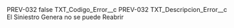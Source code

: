 <?xml version="1.0" encoding="UTF-8"?>
<CustomMetadata xmlns="http://soap.sforce.com/2006/04/metadata" xmlns:xsi="http://www.w3.org/2001/XMLSchema-instance" xmlns:xsd="http://www.w3.org/2001/XMLSchema">
    <label>PREV-032</label>
    <protected>false</protected>
    <values>
        <field>TXT_Codigo_Error__c</field>
        <value xsi:type="xsd:string">PREV-032</value>
    </values>
    <values>
        <field>TXT_Descripcion_Error__c</field>
        <value xsi:type="xsd:string">El Siniestro Genera no se puede Reabrir</value>
    </values>
</CustomMetadata>
